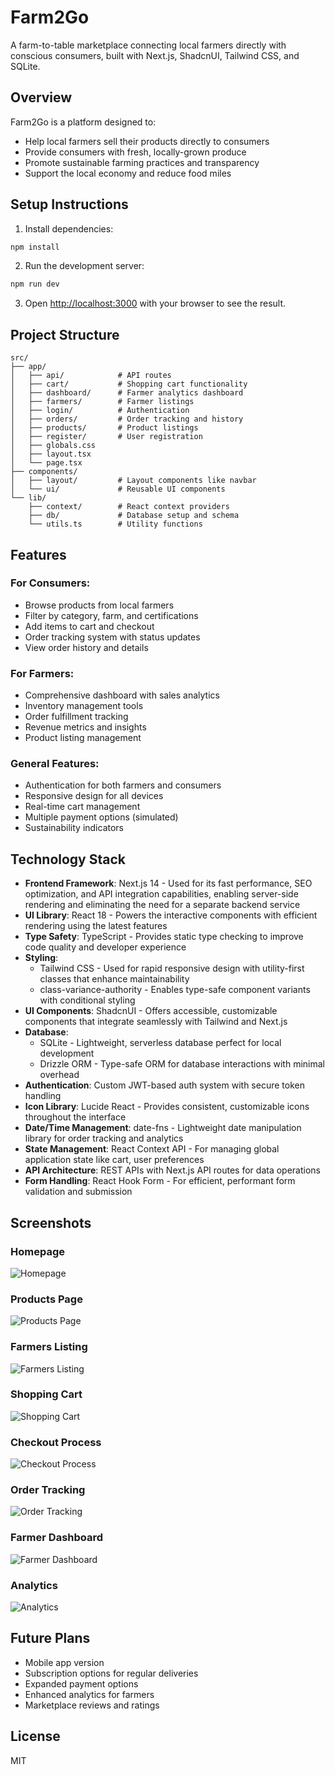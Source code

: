 # Farm2Go

A farm-to-table marketplace connecting local farmers directly with conscious consumers, built with Next.js, ShadcnUI, Tailwind CSS, and SQLite.

## Overview

Farm2Go is a platform designed to:

- Help local farmers sell their products directly to consumers
- Provide consumers with fresh, locally-grown produce
- Promote sustainable farming practices and transparency
- Support the local economy and reduce food miles

## Setup Instructions

1. Install dependencies:

```bash
npm install
```

2. Run the development server:

```bash
npm run dev
```

3. Open [http://localhost:3000](http://localhost:3000) with your browser to see the result.

## Project Structure

```
src/
├── app/
│   ├── api/            # API routes
│   ├── cart/           # Shopping cart functionality
│   ├── dashboard/      # Farmer analytics dashboard
│   ├── farmers/        # Farmer listings
│   ├── login/          # Authentication
│   ├── orders/         # Order tracking and history
│   ├── products/       # Product listings
│   ├── register/       # User registration
│   ├── globals.css
│   ├── layout.tsx
│   └── page.tsx
├── components/
│   ├── layout/         # Layout components like navbar
│   └── ui/             # Reusable UI components
└── lib/
    ├── context/        # React context providers
    ├── db/             # Database setup and schema
    └── utils.ts        # Utility functions
```

## Features

### For Consumers:

- Browse products from local farmers
- Filter by category, farm, and certifications
- Add items to cart and checkout
- Order tracking system with status updates
- View order history and details

### For Farmers:

- Comprehensive dashboard with sales analytics
- Inventory management tools
- Order fulfillment tracking
- Revenue metrics and insights
- Product listing management

### General Features:

- Authentication for both farmers and consumers
- Responsive design for all devices
- Real-time cart management
- Multiple payment options (simulated)
- Sustainability indicators

## Technology Stack

- **Frontend Framework**: Next.js 14 - Used for its fast performance, SEO optimization, and API integration capabilities, enabling server-side rendering and eliminating the need for a separate backend service
- **UI Library**: React 18 - Powers the interactive components with efficient rendering using the latest features
- **Type Safety**: TypeScript - Provides static type checking to improve code quality and developer experience
- **Styling**:
  - Tailwind CSS - Used for rapid responsive design with utility-first classes that enhance maintainability
  - class-variance-authority - Enables type-safe component variants with conditional styling
- **UI Components**: ShadcnUI - Offers accessible, customizable components that integrate seamlessly with Tailwind and Next.js
- **Database**:
  - SQLite - Lightweight, serverless database perfect for local development
  - Drizzle ORM - Type-safe ORM for database interactions with minimal overhead
- **Authentication**: Custom JWT-based auth system with secure token handling
- **Icon Library**: Lucide React - Provides consistent, customizable icons throughout the interface
- **Date/Time Management**: date-fns - Lightweight date manipulation library for order tracking and analytics
- **State Management**: React Context API - For managing global application state like cart, user preferences
- **API Architecture**: REST APIs with Next.js API routes for data operations
- **Form Handling**: React Hook Form - For efficient, performant form validation and submission

## Screenshots

### Homepage

![Homepage](./screenshots/screenshot1.png)

### Products Page

![Products Page](./screenshots/screenshot2.png)

### Farmers Listing

![Farmers Listing](./screenshots/screenshot3.png)

### Shopping Cart

![Shopping Cart](./screenshots/screenshot4.png)

### Checkout Process

![Checkout Process](./screenshots/screenshot5.png)

### Order Tracking

![Order Tracking](./screenshots/screenshot6.png)

### Farmer Dashboard

![Farmer Dashboard](./screenshots/screenshot7.png)

### Analytics

![Analytics](./screenshots/screenshot8.png)

## Future Plans

- Mobile app version
- Subscription options for regular deliveries
- Expanded payment options
- Enhanced analytics for farmers
- Marketplace reviews and ratings

## License

MIT
